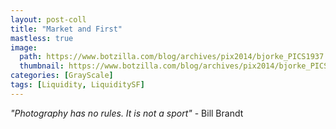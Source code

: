 ```yaml
---
layout: post-coll
title: "Market and First"
mastless: true
image:
  path: https://www.botzilla.com/blog/archives/pix2014/bjorke_PICS1937.jpg
  thumbnail: https://www.botzilla.com/blog/archives/pix2014/bjorke_PICS1937.jpg
categories: [GrayScale]
tags: [Liquidity, LiquiditySF]
---
```





<i>"Photography has no rules. It is not a sport"</i> - Bill Brandt
